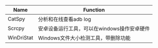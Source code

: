 |Name|Function|
|----|------|
|CatSpy|分析和在线查看adb log|
|Scrcpy|安卓设备运行工具，可以在windows操作安卓硬件|
|WinDriStat| Windows文件大小检测工具，带删除功能|
